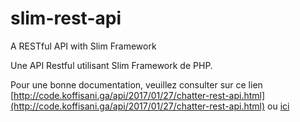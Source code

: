 # slim-rest-api
A RESTful API with Slim Framework

Une API Restful utilisant Slim Framework de PHP.

Pour une bonne documentation, veuillez consulter sur ce lien [http://code.koffisani.ga/api/2017/01/27/chatter-rest-api.html](http://code.koffisani.ga/api/2017/01/27/chatter-rest-api.html) ou [ici](https://github.com/koffisani/slim-rest-api/wiki) 
